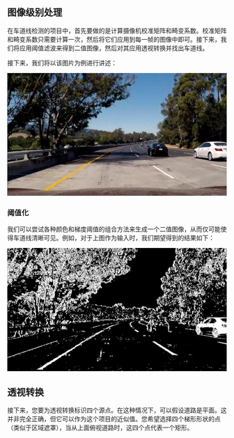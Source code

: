 ## 图像级别处理

在车道线检测的项目中，首先要做的是计算摄像机校准矩阵和畸变系数。校准矩阵和畸变系数只需要计算一次，然后将它们应用到每一帧的图像中即可。接下来，我们将应用阈值滤波来得到二值图像，然后对其应用透视转换并找出车道线。

接下来，我们将以该图片为例进行讲述：

![](/assets/74.jpg)

### 阈值化

我们可以尝试各种颜色和梯度阈值的组合方法来生成一个二值图像，从而仅可能使得车道线清晰可见。例如，对于上图作为输入时，我们期望得到的结果如下：

![](/assets/75.jpg)

## 透视转换

接下来，您要为透视转换标识四个源点。在这种情况下，可以假设道路是平面。这并非完全正确，但它可以作为这个项目的近似值。您希望选择四个梯形形状的点（类似于区域遮罩），当从上面俯视道路时，这四个点代表一个矩形。






